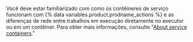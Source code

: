 Você deve estar familiarizado com como os contêineres de serviço funcionam com {% data variables.product.prodname_actions %} e as diferenças de rede entre trabalhos em execução diretamente no executor ou em um contêiner. Para obter mais informações, consulte "[About service containers](/actions/automating-your-workflow-with-github-actions/about-service-containers)."
